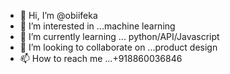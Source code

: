- 👋 Hi, I’m @obiifeka
- 👀 I’m interested in ...machine learning
- 🌱 I’m currently learning ... python/API/Javascript
- 💞️ I’m looking to collaborate on ...product design
- 📫 How to reach me ...+918860036846

<!---
obiifeka/obiifeka is a ✨ special ✨ repository because its `README.md` (this file) appears on your GitHub profile.
You can click the Preview link to take a look at your changes.
--->
